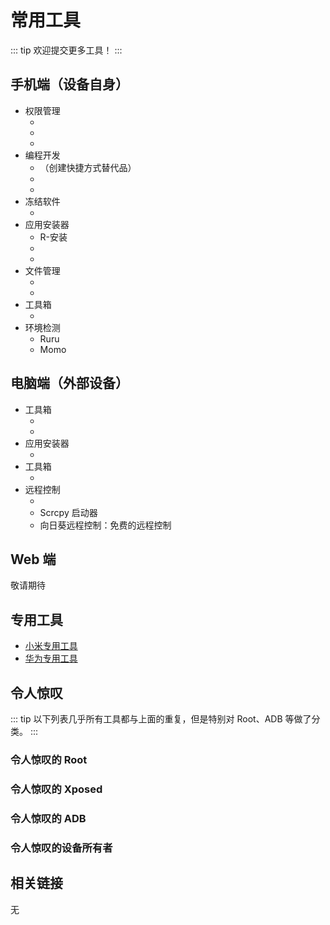 # 常用工具

<!--@include: ./tip.md -->

::: tip
欢迎提交更多工具！
:::

## 手机端（设备自身）

* 权限管理
  * <ToolInfo name="Shizuku" />
  * <ToolInfo name="Dhizuku" />
  * <ToolInfo name="App Ops" />
* 编程开发
  * <ToolInfo name="Activity Manager" />（创建快捷方式替代品）
  * <ToolInfo name="App Manager" />
  * <ToolInfo name="WADB" />
* 冻结软件
  * <ToolInfo name="雹" />
* 应用安装器
  * R-安装
  * <ToolInfo name="InstallerX" />
  * <ToolInfo name="SAI" />
* 文件管理
  * <ToolInfo name="MT 管理器" />
  * <ToolInfo name="质感文件" />
* 工具箱
  * <ToolInfo name="搞基工具箱" />
* 环境检测
  * Ruru
  * Momo

## 电脑端（外部设备）

* 工具箱
  * <ToolInfo name="Platform-Tools" />
  * <ToolInfo name="Mindows 工具箱-PC" />
* 应用安装器
  * <ToolInfo name="APK 安装程序-PC" />
* 工具箱
  * <ToolInfo name="搞基工具箱-PC" />
* 远程控制
  * <ToolInfo name="Scrcpy-PC" />
  * Scrcpy 启动器<Badge text="开发者：杰西205">
  * 向日葵远程控制：免费的远程控制

## Web 端

敬请期待

## 专用工具

* [小米专用工具](./xiaomi/index.md)
* [华为专用工具](./huawei/index.md)

## 令人惊叹

::: tip
以下列表几乎所有工具都与上面的重复，但是特别对 Root、ADB 等做了分类。
:::

### 令人惊叹的 Root

<!--@include: ../normal/danger_permissions/root/awesome.md -->

### 令人惊叹的 Xposed

<!--@include: ../normal/danger_permissions/xposed/awesome.md -->

### 令人惊叹的 ADB

<!--@include: ../normal/danger_permissions/adb/awesome.md -->

### 令人惊叹的设备所有者

<!--@include: ../normal/danger_permissions/device_owner/awesome.md -->

## 相关链接

无
